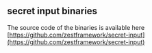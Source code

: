 ## secret input binaries
The source code of the binaries is available here [https://github.com/zestframework/secret-input](https://github.com/zestframework/secret-input)
